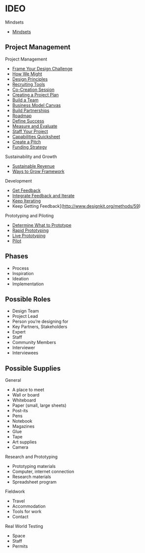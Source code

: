 # IDEO

Mindsets
* [Mindsets](http://www.designkit.org/mindsets)

## Project Management

Project Management
* [Frame Your Design Challenge](http://www.designkit.org/methods/60)
* [How We Might](http://www.designkit.org/methods/3)
* [Design Principles](http://www.designkit.org/methods/27)
* [Recruiting Tools](http://www.designkit.org/methods/22)
* [Co-Creation Session](http://www.designkit.org/methods/33)
* [Creating a Project Plan](http://www.designkit.org/methods/9)
* [Build a Team](http://www.designkit.org/methods/10)
* [Business Model Canvas](http://www.designkit.org/methods/41)
* [Build Partnerships](http://www.designkit.org/methods/17)
* [Roadmap](http://www.designkit.org/methods/7)
* [Define Success](http://www.designkit.org/methods/55)
* [Measure and Evaluate](http://www.designkit.org/methods/40)
* [Staff Your Project](http://www.designkit.org/methods/56)
* [Capabilities Quicksheet](http://www.designkit.org/methods/39)
* [Create a Pitch](http://www.designkit.org/methods/37)
* [Funding Strategy](http://www.designkit.org/methods/54)

Sustainability and Growth
* [Sustainable Revenue](http://www.designkit.org/methods/16)
* [Ways to Grow Framework](http://www.designkit.org/methods/38)

Development
* [Get Feedback](http://www.designkit.org/methods/57)
* [Integrate Feedback and Iterate](http://www.designkit.org/methods/4)
* [Keep Iterating](http://www.designkit.org/methods/19)
*  Keep Getting Feedback](http://www.designkit.org/methods/59)

Prototyping and Piloting
* [Determine What to Prototype](http://www.designkit.org/methods/34)
* [Rapid Prototyping](http://www.designkit.org/methods/26)
* [Live Prototyping](http://www.designkit.org/methods/18)
* [Pilot](http://www.designkit.org/methods/8)

## Phases

* Process
* Inspiration
* Ideation
* Implementation

## Possible Roles

* Design Team
* Project Lead
* Person you’re designing for
* Key Partners, Stakeholders
* Expert
* Staff
* Community Members
* Interviewer
* Interviewees

## Possible Supplies

General
* A place to meet
* Wall or board
* Whiteboard
* Paper (small, large sheets)
* Post-its
* Pens
* Notebook
* Magazines
* Glue
* Tape
* Art supplies
* Camera 

Research and Prototyping
* Prototyping materials
* Computer, internet connection
* Research materials
* Spreadsheet program

Fieldwork
* Travel
* Accommodation
* Tools for work
* Contact

Real World Testing
* Space
* Staff
* Permits
